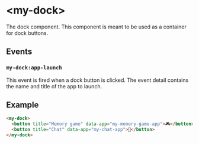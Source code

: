 # &lt;my-dock&gt;
The dock component. This component is meant to be used as a container for dock buttons.

## Events
### `my-dock:app-launch`
This event is fired when a dock button is clicked. The event detail contains the name and title of the app to launch.

## Example
```html
<my-dock>
  <button title="Memory game" data-app="my-memory-game-app">🎮</button>
  <button title="Chat" data-app="my-chat-app">💬</button>
</my-dock>
```
